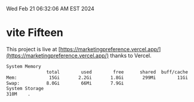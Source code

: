 Wed Feb 21 06:32:06 AM EST 2024

# vite Fifteen


This project is live at [https://marketingpreference.vercel.app/](https://marketingpreference.vercel.app/) thanks to Vercel.

```bash
System Memory
               total        used        free      shared  buff/cache   available
Mem:            15Gi       2.2Gi       1.8Gi       299Mi        11Gi        13Gi
Swap:          8.0Gi        66Mi       7.9Gi
System Storage
310M	.
